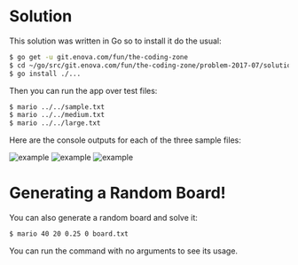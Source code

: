 # Solution
This solution was written in Go so to install it do the usual:

```bash
$ go get -u git.enova.com/fun/the-coding-zone
$ cd ~/go/src/git.enova.com/fun/the-coding-zone/problem-2017-07/solutions/zamir_syed
$ go install ./...
```
Then you can run the app over test files:

```bash
$ mario ../../sample.txt
$ mario ../../medium.txt
$ mario ../../large.txt
```

Here are the console outputs for each of the three sample files:

![example](https://git.enova.com/raw/fun/the-coding-zone/master/problem-2017-07/solutions/zamir_syed/sample.png)
![example](https://git.enova.com/raw/fun/the-coding-zone/master/problem-2017-07/solutions/zamir_syed/medium.png)
![example](https://git.enova.com/raw/fun/the-coding-zone/master/problem-2017-07/solutions/zamir_syed/large.png)

# Generating a Random Board!
You can also generate a random board and solve it:

```bash
$ mario 40 20 0.25 0 board.txt
```

You can run the command with no arguments to see its usage.
